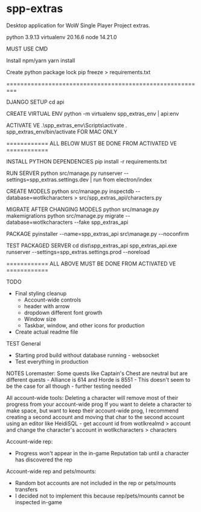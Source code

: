 # spp-extras
Desktop application for WoW Single Player Project extras.

python 3.9.13
virtualenv 20.16.6
node 14.21.0

MUST USE CMD

Install npm/yarn
yarn install

Create python package lock
pip freeze > requirements.txt

=========================================================


DJANGO SETUP
cd api

CREATE VIRTUAL ENV
python -m virtualenv spp_extras_env   |   api:env

ACTIVATE VE
.\spp_extras_env\Scripts\activate
. spp_extras_env/bin/activate FOR MAC ONLY


============ ALL BELOW MUST BE DONE FROM ACTIVATED VE ============

INSTALL PYTHON DEPENDENCIES
pip install -r requirements.txt


RUN SERVER
python src/manage.py runserver --settings=spp_extras.settings.dev   |   run from electron/index


CREATE MODELS
python src/manage.py inspectdb --database=wotlkcharacters > src/spp_extras_api/characters.py

MIGRATE AFTER CHANGING MODELS
python src/manage.py makemigrations
python src/manage.py migrate --database=wotlkcharacters --fake spp_extras_api


PACKAGE
pyinstaller --name=spp_extras_api src\manage.py --noconfirm

TEST PACKAGED SERVER
cd dist\spp_extras_api
spp_extras_api.exe runserver --settings=spp_extras.settings.prod --noreload

============ ALL ABOVE MUST BE DONE FROM ACTIVATED VE ============


TODO
- Final styling cleanup
  - Account-wide controls
  - header with arrow
  - dropdown different font growth
  - Window size
  - Taskbar, window, and other icons for production
- Create actual readme file


TEST
General
  - Starting prod build without database running - websocket
  - Test everything in production


NOTES
Loremaster:
  Some quests like Captain's Chest are neutral but are different quests
    - Alliance is 614 and Horde is 8551
    - This doesn't seem to be the case for all though - further testing needed

All account-wide tools:
  Deleting a character will remove most of their progress from your account-wide prog
  If you want to delete a character to make space, but want to keep their account-wide prog,
  I recommend creating a second account and moving that char to the second account using an
  editor like HeidiSQL
    - get account id from wotlkrealmd > account and change the character's account in wotlkcharacters > characters

Account-wide rep:
  - Progress won't appear in the in-game Reputation tab until a character has discovered the rep

Account-wide rep and pets/mounts:
  - Random bot accounts are not included in the rep or pets/mounts transfers
  - I decided not to implement this because rep/pets/mounts cannot be inspected in-game

